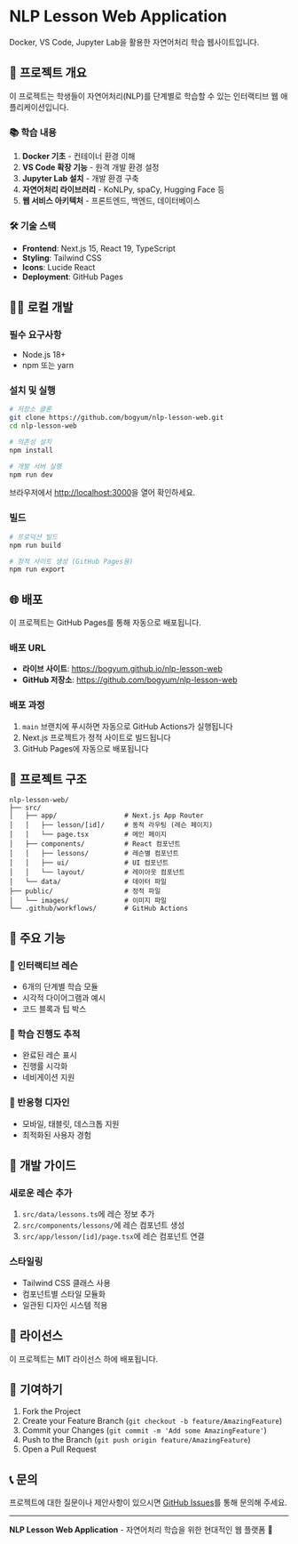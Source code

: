 # NLP Lesson Web Application

Docker, VS Code, Jupyter Lab을 활용한 자연어처리 학습 웹사이트입니다.

## 🚀 프로젝트 개요

이 프로젝트는 학생들이 자연어처리(NLP)를 단계별로 학습할 수 있는 인터랙티브 웹 애플리케이션입니다.

### 📚 학습 내용

1. **Docker 기초** - 컨테이너 환경 이해
2. **VS Code 확장 기능** - 원격 개발 환경 설정
3. **Jupyter Lab 설치** - 개발 환경 구축
4. **자연어처리 라이브러리** - KoNLPy, spaCy, Hugging Face 등
5. **웹 서비스 아키텍처** - 프론트엔드, 백엔드, 데이터베이스

### 🛠️ 기술 스택

- **Frontend**: Next.js 15, React 19, TypeScript
- **Styling**: Tailwind CSS
- **Icons**: Lucide React
- **Deployment**: GitHub Pages

## 🏃‍♂️ 로컬 개발

### 필수 요구사항

- Node.js 18+
- npm 또는 yarn

### 설치 및 실행

```bash
# 저장소 클론
git clone https://github.com/bogyum/nlp-lesson-web.git
cd nlp-lesson-web

# 의존성 설치
npm install

# 개발 서버 실행
npm run dev
```

브라우저에서 [http://localhost:3000](http://localhost:3000)을 열어 확인하세요.

### 빌드

```bash
# 프로덕션 빌드
npm run build

# 정적 사이트 생성 (GitHub Pages용)
npm run export
```

## 🌐 배포

이 프로젝트는 GitHub Pages를 통해 자동으로 배포됩니다.

### 배포 URL

- **라이브 사이트**: https://bogyum.github.io/nlp-lesson-web
- **GitHub 저장소**: https://github.com/bogyum/nlp-lesson-web

### 배포 과정

1. `main` 브랜치에 푸시하면 자동으로 GitHub Actions가 실행됩니다
2. Next.js 프로젝트가 정적 사이트로 빌드됩니다
3. GitHub Pages에 자동으로 배포됩니다

## 📁 프로젝트 구조

```
nlp-lesson-web/
├── src/
│   ├── app/                 # Next.js App Router
│   │   ├── lesson/[id]/     # 동적 라우팅 (레슨 페이지)
│   │   └── page.tsx         # 메인 페이지
│   ├── components/          # React 컴포넌트
│   │   ├── lessons/         # 레슨별 컴포넌트
│   │   ├── ui/              # UI 컴포넌트
│   │   └── layout/          # 레이아웃 컴포넌트
│   └── data/                # 데이터 파일
├── public/                  # 정적 파일
│   └── images/              # 이미지 파일
└── .github/workflows/       # GitHub Actions
```

## 🎨 주요 기능

### 📖 인터랙티브 레슨
- 6개의 단계별 학습 모듈
- 시각적 다이어그램과 예시
- 코드 블록과 팁 박스

### 🎯 학습 진행도 추적
- 완료된 레슨 표시
- 진행률 시각화
- 네비게이션 지원

### 📱 반응형 디자인
- 모바일, 태블릿, 데스크톱 지원
- 최적화된 사용자 경험

## 🔧 개발 가이드

### 새로운 레슨 추가

1. `src/data/lessons.ts`에 레슨 정보 추가
2. `src/components/lessons/`에 레슨 컴포넌트 생성
3. `src/app/lesson/[id]/page.tsx`에 레슨 컴포넌트 연결

### 스타일링

- Tailwind CSS 클래스 사용
- 컴포넌트별 스타일 모듈화
- 일관된 디자인 시스템 적용

## 📄 라이선스

이 프로젝트는 MIT 라이선스 하에 배포됩니다.

## 🤝 기여하기

1. Fork the Project
2. Create your Feature Branch (`git checkout -b feature/AmazingFeature`)
3. Commit your Changes (`git commit -m 'Add some AmazingFeature'`)
4. Push to the Branch (`git push origin feature/AmazingFeature`)
5. Open a Pull Request

## 📞 문의

프로젝트에 대한 질문이나 제안사항이 있으시면 [GitHub Issues](https://github.com/bogyum/nlp-lesson-web/issues)를 통해 문의해 주세요.

---

**NLP Lesson Web Application** - 자연어처리 학습을 위한 현대적인 웹 플랫폼 🚀
